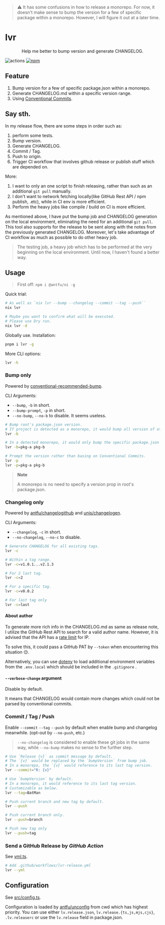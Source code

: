 > :warning: It has some confusions in how to release a monorepo. For now, it doesn't make sense to bump the version for a few of specific package within a monorepo. However, I will figure it out at a later time.

# lvr

<p align=center>Help me better to bump version and generate CHANGELOG.</p>

![actions](https://github.com/lvjiaxuan/release/actions/workflows/release.yml/badge.svg)
[![npm](https://img.shields.io/npm/v/lvr)](https://www.npmjs.com/package/lvr)

## Feature

1. Bump version for a few of specific package.json within a monorepo.
2. Generate CHANGELOG.md within a specific version range.
3. Using [Conventional Commits](https://www.conventionalcommits.org/en/v1.0.0/).

## Say sth.

In my release flow, there are some steps in order such as:
1. perform some tests.
2. Bump version.
3. Generate CHANGELOG.
3. Commit / Tag.
4. Push to origin.
5. Trigger CI workflow that involves github release or publish stuff which are depended on.

More:
1. I want to only an one script to finish releasing, rather than such as an additional `git pull` manually.
2. I don't want to network fetching locally(like GitHub Rest API / npm publish, .etc), while in CI env is more efficient.
3. Perform the heavy jobs like compile / build on CI is more efficient.

As mentioned above, I have put the bump job and CHANGELOG generation on the local environment, eliminating the need for an additional `git pull`. This tool also supports for the release to be sent along with the notes from the previously generated CHANGELOG. Moreover, let's take advantage of CI workflow as much as possible to do other heavy job.

> The testing job, a heavy job which has to be performed at the very beginning on the local environment. Until now, I haven't found a better way.

## Usage

> First off: `npm i @antfu/ni -g`

Quick trial:
```bash
# As well as `nix lvr --bump --changelog --commit --tag --push``
nix lvr

# Maybe you want to confirm what will be executed.
# Please use Dry run.
nix lvr -d
```

Globally use. Installation:
```bash
pnpm i lvr -g
```

More CLI options:
```bash
lvr -h
```

### Bump only

Powered by [conventional-recommended-bump](https://github.com/conventional-changelog/conventional-changelog/tree/master/packages/conventional-recommended-bump).

CLI Arguments:
- `--bump`, `-b` in short.
- `--bump-prompt`, `-p` in short.
- `--no-bump`, `--no-b` to disable. It seems useless.

```bash
# Bump root's package.json version.
# If project is detected as a monorepo, it would bump all version of other package.json in subdirectories.
lvr -b

# In a detected monorepo, it would only bump the specific package.json's version in subdirectories.
lvr -b=pkg-a pkg-b

# Prompt the version rather than basing on Conventional Commits.
lvr -p
lvr -p=pkg-a pkg-b
```

> **Note**
> 
> A monorepo is no need to specify a version prop in root's package.json.

### Changelog only

Powered by [antfu/changelogithub](https://github.com/antfu/changelogithub) and [unjs/changelogen](https://github.com/unjs/changelogen).

CLI Arguments:
- `--changelog`, `-c` in short.
- `--no-changelog`, `--no-c` to disable.

```bash
# Generate CHANGELOG for all existing tags.
lvr -c

# Within a tag range.
lvr -c=v1.0.1...v2.1.3

# For 2 last tag.
lvr -c=2

# For a specific tag.
lvr -c=v0.0.2

# For last tag only
lvr -c=last
```

#### About author

To generate more rich info in the CHANGELOG.md as same as release note, I utilize the GitHub Rest API to search for a valid author name. However, it is advised that the API has a [rate limit](https://docs.github.com/rest/overview/resources-in-the-rest-api#rate-limiting) for IP.

To solve this, it could pass a GitHub PAT by `--token` when encountering this situation 😔.

Alternatively, you can use [dotenv](https://github.com/motdotla/dotenv) to load additional environment variables from the `.env.local` which should be included in the `.gitignore` .

#### `--verbose-change` argument

Disable by default.

It means that CHANGELOG would contain more changes which could not be parsed by conventional commits.

### Commit / Tag / Push

Enable `--commit` `--tag` `--push` by default when enable bump and changelog meanwhile. (opt-out by `--no-push`, etc.)

> `--no-changelog` is considered to enable these git jobs in the same way, while `--no-bump` makes no sense to the further step.

```bash
# Use `Release {v}` as commit message by default.
# The `{v}` would be replaced by the `bumpVersion` from bump job.
# In a monorepo, the `{v}` would reference to its last tag version.
lvr --commit="R: {v}"

# Use `bumpVersion` by default.
# In a monorepo, it would reference to its last tag version.
# Customizable as below.
lvr --tag=BatMan

# Push current branch and new tag by default.
lvr --push

# Push current branch only.
lvr --push=branch

# Push new tag only
lvr --push=tag
```

### Send a GitHub Release by *GitHub Action*

See [yml.ts](./src/options/yml.ts).

```bash
# Add .github/workflows/lvr-release.yml
lvr --yml
```

## Configuration

See [src/config.ts](./src/config.ts).

Configuration is loaded by [antfu/unconfig](https://github.com/antfu/unconfig) from cwd which has highest priority. You can use either `lv.release.json`, `lv.release.{ts,js,mjs,cjs}`, `.lv.releaserc` or use the `lv.release` field in package.json.